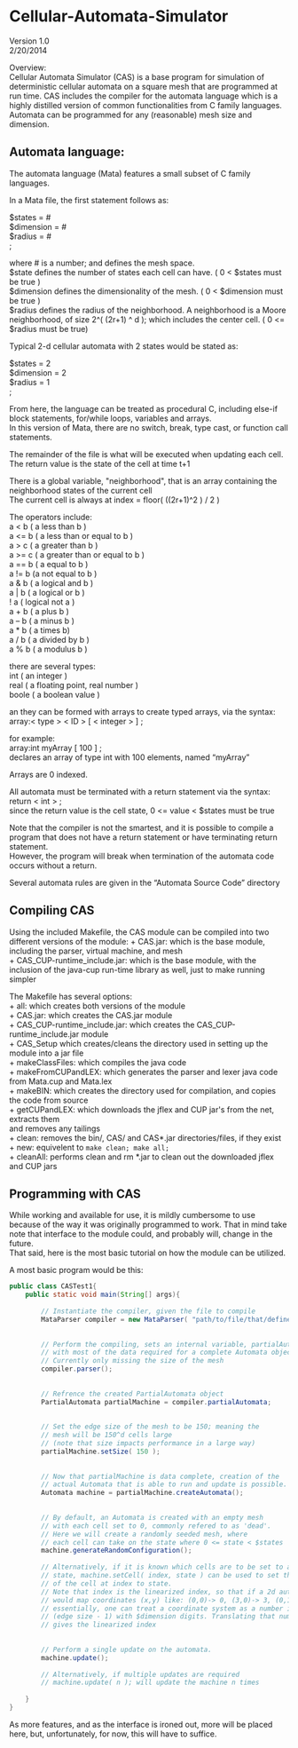 Cellular-Automata-Simulator
===========================
Version 1.0<br />
2/20/2014

Overview:<br />
Cellular Automata Simulator (CAS) is a base program for simulation of deterministic 
cellular automata on a square mesh that are programmed at run time. 
CAS includes the compiler for the automata language which is a highly distilled 
version of common functionalities from C family languages. 
Automata can be programmed for any (reasonable) mesh size and dimension.<br />

Automata language:<br />
------------------
The automata language (Mata) features a small subset of C family languages.<br />

In a Mata file, the first statement follows as:<br />

$states = #<br />
$dimension = #<br />
$radius = #<br />
;

where # is a number; and defines the mesh space. <br />
$state defines the number of states each cell can have. ( 0 < $states must be true )<br />
$dimension defines the dimensionality of the mesh. ( 0 < $dimension must be true )<br />
$radius defines the radius of the neighborhood. A neighborhood is a Moore 
neighborhood, of size 2^( (2r+1) ^ d ); which includes the center cell. 
( 0 <= $radius must be true)<br />

Typical 2-d cellular automata with 2 states would be stated as:<br />

$states = 2<br />
$dimension = 2<br />
$radius = 1<br />
;

From here, the language can be treated as procedural C, including else-if block 
statements, for/while loops, variables and arrays. <br />
In this version of Mata, there are no switch, break, type cast, or function 
call statements.<br />

The remainder of the file is what will be executed when updating each cell.
The return value is the state of the cell at time t+1

There is a global variable, "neighborhood", that is an array containing the 
neighborhood states of the current cell <br />
The current cell is always at index = floor( ((2r+1)^2 ) / 2 )

The operators include:<br />
a < b	( a less than b )<br />
a <= b	( a less than or equal to b )<br />
a > c	( a greater than b )<br />a >= c	( a greater than or equal to b )<br />
a == b	( a equal to b )<br />
a != b	(a not equal to b )<br />
a & b	( a logical and b )<br />
a | b	( a logical or b )<br />
! a	( logical not a )<br />
a + b	( a plus b )<br />
a – b	( a minus b )<br />
a * b	( a times b)<br />
a / b	( a divided by b )<br />
a % b	( a modulus b )<br />

there are several types:<br />
int	( an integer )<br />
real 	( a floating point, real number )<br />
boole	( a boolean value )<br />

an they can be formed with arrays to create typed arrays, via the syntax:<br />
array:< type > < ID > [ < integer > ] ;<br />

for example:<br />
array:int myArray [ 100 ] ;<br />
declares an array of type int with 100 elements, named “myArray”<br />

Arrays are 0 indexed.

All automata must be terminated with a return statement via the syntax:<br />
return < int > ;<br />
since the return value is the cell state, 0 <= value < $states must be true 

Note that the compiler is not the smartest, and it is possible to compile a program 
that does not have a return statement or have terminating return statement. <br />
However, the program will break when termination of the automata code occurs 
without a return.<br />

Several automata rules are given in the “Automata Source Code” directory<br />


Compiling CAS
-------------
Using the included Makefile, the CAS module can be compiled into two different
versions of the module:
	+ CAS.jar: which is the base module, including the parser, virtual machine, and mesh <br />
	+ CAS_CUP-runtime_include.jar: which is the base module, with the inclusion of the 
java-cup run-time library as well, just to make running simpler <br />

The Makefile has several options: <br />
	+ all: which creates both versions of the module <br />
	+ CAS.jar: which creates the CAS.jar module  <br />
	+ CAS_CUP-runtime_include.jar: which creates the CAS_CUP-runtime_include.jar module <br />
	+ CAS_Setup which creates/cleans the directory used in setting up the module into a jar file <br />
	+ makeClassFiles: which compiles the java code <br />
	+ makeFromCUPandLEX: which generates the parser and lexer java code from Mata.cup and Mata.lex <br />
	+ makeBIN: which creates the directory used for compilation, and copies the code from source <br />
	+ getCUPandLEX: which downloads the jflex and CUP jar's from the net, extracts them <br />
and removes any tailings <br />
	+ clean: removes the bin/, CAS/ and CAS*.jar directories/files, if they exist <br />
	+ new: equivelent to `make clean; make all;` <br />
	+ cleanAll: performs clean and rm *.jar to clean out the downloaded jflex and CUP jars <br />
	
	
Programming with CAS
--------------------
While working and available for use, it is mildly cumbersome to use because of the
way it was originally programmed to work. 
That in mind take note that interface to the module could, and probably will, change
in the future. <br />
That said, here is the most basic tutorial on how the module can be utilized.

A most basic program would be this: <br />
```java
public class CASTest1{ 
	public static void main(String[] args){
		
		// Instantiate the compiler, given the file to compile
		MataParser compiler = new MataParser( "path/to/file/that/defines/theAutomaton" ); 
		
		
		// Perform the compiling, sets an internal variable, partialAutomata, 
		// with most of the data required for a complete Automata object 
		// Currently only missing the size of the mesh
		compiler.parser();
		
		
		// Refrence the created PartialAutomata object
		PartialAutomata partialMachine = compiler.partialAutomata;
		
		
		// Set the edge size of the mesh to be 150; meaning the
		// mesh will be 150^d cells large 
		// (note that size impacts performance in a large way)
		partialMachine.setSize( 150 );
		
		
		// Now that partialMachine is data complete, creation of the 
		// actual Automata that is able to run and update is possible.
		Automata machine = partialMachine.createAutomata();
		
		
		// By default, an Automata is created with an empty mesh
		// with each cell set to 0, commonly refered to as 'dead'.
		// Here we will create a randomly seeded mesh, where
		// each cell can take on the state where 0 <= state < $states
		machine.generateRandomConfiguration();
		
		// Alternatively, if it is known which cells are to be set to a
		// state, machine.setCell( index, state ) can be used to set the state
		// of the cell at index to state.
		// Note that index is the linearized index, so that if a 2d automata of size 4
		// would map coordinates (x,y) like: (0,0)-> 0, (3,0)-> 3, (0,1)->4, (0,2)-> 8
		// essentially, one can treat a coordinate system as a number in the base of the 
		// (edge size - 1) with $dimension digits. Translating that number into base 10 
		// gives the linearized index
		
		
		// Perform a single update on the automata.
		machine.update();
		
		// Alternatively, if multiple updates are required
		// machine.update( n ); will update the machine n times
		
	}
}
```

As more features, and as the interface is ironed out, more will be placed here,
but, unfortunately, for now, this will have to suffice.








